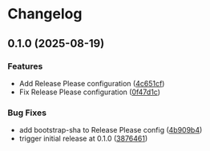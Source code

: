 # Changelog

## 0.1.0 (2025-08-19)


### Features

* Add Release Please configuration ([4c651cf](https://github.com/skorokithakis/dox/commit/4c651cf701612de1901d11bd49f953f6eb74f610))
* Fix Release Please configuration ([0f47d1c](https://github.com/skorokithakis/dox/commit/0f47d1cb14f8cf6eedbe3945c0f48fc8b9b0f64c))


### Bug Fixes

* add bootstrap-sha to Release Please config ([4b909b4](https://github.com/skorokithakis/dox/commit/4b909b469be47fdc49d5d8bad41bb98e80c130b2))
* trigger initial release at 0.1.0 ([3876461](https://github.com/skorokithakis/dox/commit/387646131f17ecc51d0d8185f2689a054abd304c))
